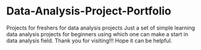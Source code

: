 # Data-Analysis-Project-Portfolio
Projects for freshers for data analysis projects
Just a set of simple learning data analysis projects for beginners using which one can make a start in data analysis field.
Thank you for visiting!!! Hope it can be helpful.
